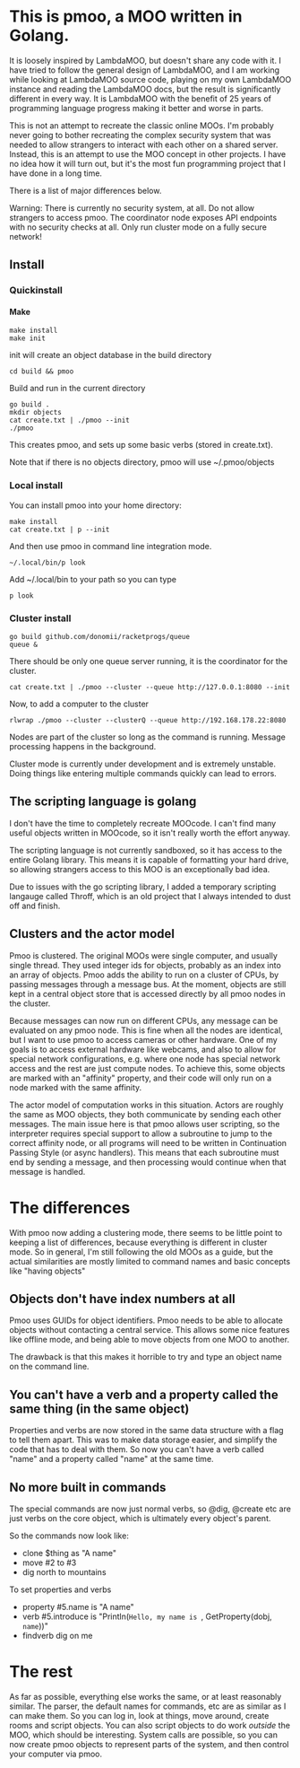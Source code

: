 # This is pmoo, a MOO written in Golang.

It is loosely inspired by LambdaMOO, but doesn't share any code with it.  I have tried to follow the general design of LambdaMOO, and I am working while looking at LambdaMOO source code, playing on my own LambdaMOO instance and reading the LambdaMOO docs, but the result is significantly different in every way.  It is LambdaMOO with the benefit of 25 years of programming language progress making it better and worse in parts.  

This is not an attempt to recreate the classic online MOOs.  I'm probably never going to bother recreating the complex security system that was needed to allow strangers to interact with each other on a shared server.  Instead, this is an attempt to use the MOO concept in other projects.  I have no idea how it will turn out, but it's the most fun programming project that I have done in a long time.

There is a list of major differences below.

Warning:  There is currently no security system, at all.  Do not allow strangers to access pmoo.  The coordinator node exposes API endpoints with no security checks at all.  Only run cluster mode on a fully secure network!


## Install


### Quickinstall

#### Make

	make install
	make init

init will create an object database in the build directory

	cd build && pmoo

Build and run in the current directory

	go build .
	mkdir objects
	cat create.txt | ./pmoo --init
	./pmoo

This creates pmoo, and sets up some basic verbs (stored in create.txt).  

Note that if there is no objects directory, pmoo will use ~/.pmoo/objects

### Local install

You can install pmoo into your home directory:

	make install
	cat create.txt | p --init 

And then use pmoo in command line integration mode.

	~/.local/bin/p look

Add ~/.local/bin to your path so you can type

	p look


### Cluster install

	go build github.com/donomii/racketprogs/queue
	queue &

There should be only one queue server running, it is the coordinator for the cluster.


	cat create.txt | ./pmoo --cluster --queue http://127.0.0.1:8080 --init

Now, to add a computer to the cluster

	rlwrap ./pmoo --cluster --clusterQ --queue http://192.168.178.22:8080


Nodes are part of the cluster so long as the command is running.  Message processing happens in the background.

Cluster mode is currently under development and is extremely unstable.  Doing things like entering multiple commands quickly can lead to errors.



## The scripting language is golang

 I don't have the time to completely recreate MOOcode.  I can't find many useful objects written in MOOcode, so it isn't really worth the effort anyway.

The scripting language is not currently sandboxed, so it has access to the entire Golang library.  This means it is capable of formatting your hard drive, so allowing strangers access to this MOO is an exceptionally bad idea.

Due to issues with the go scripting library, I added a temporary scripting langauge called Throff, which is an old project that I always intended to dust off and finish.

## Clusters and the actor model

Pmoo is clustered.  The original MOOs were single computer, and usually single thread.  They used integer ids for objects, probably as an index into an array of objects.  Pmoo adds the ability to run on a cluster of CPUs, by passing messages through a message bus.  At the moment, objects are still kept in a central object store that is accessed directly by all pmoo nodes in the cluster.

Because messages can now run on different CPUs, any message can be evaluated on any pmoo node.  This is fine when all the nodes are identical, but I want to use pmoo to access cameras or other hardware.  One of my goals is to access external hardware like webcams, and also to allow for special network configurations, e.g. where one node has special network access and the rest are just compute nodes.  To achieve this, some objects are marked with an "affinity" property, and their code will only run on a node marked with the same affinity.

The actor model of computation works in this situation.  Actors are roughly the same as MOO objects, they both communicate by sending each other messages.  The main issue here is that pmoo allows user scripting, so the interpreter requires special support to allow a subroutine to jump to the correct affinity node, or all programs will need to be written in Continuation Passing Style (or async handlers).  This means that each subroutine must end by sending a message, and then processing would continue when that message is handled.

# The differences

With pmoo now adding a clustering mode, there seems to be little point to keeping a list of differences, because everything is different in cluster mode.  So in general, I'm still following the old MOOs as a guide, but the actual similarities are mostly limited to command names and basic concepts like "having objects" 

## Objects don't have index numbers at all

Pmoo uses GUIDs for object identifiers.  Pmoo needs to be able to allocate objects without contacting a central service.  This allows some nice features like offline mode, and being able to move objects from one MOO to another. 

The drawback is that this makes it horrible to try and type an object name on the command line.

## You can't have a verb and a property called the same thing (in the same object)

Properties and verbs are now stored in the same data structure with a flag to tell them apart.  This was to make data storage easier, and simplify the code that has to deal with them.  So now you can't have a verb called "name" and a property called "name" at the same time.

## No more built in commands

The special commands are now just normal verbs, so @dig, @create etc are just verbs on the core object, which is ultimately every object's parent.

So the commands now look like:

* clone $thing as "A name"
* move #2 to #3
* dig north to mountains

To set properties and verbs

* property #5.name is "A name"
* verb #5.introduce is "Println(`Hello, my name is `, GetProperty(dobj, `name`))"
* findverb dig on me 

# The rest

As far as possible, everything else works the same, or at least reasonably similar.  The parser, the default names for commands, etc are as similar as I can make them.  So you can log in, look at things, move around, create rooms and script objects.  You can also script objects to do work _outside_ the MOO, which should be interesting.  System calls are possible, so you can now create pmoo objects to represent parts of the system, and then control your computer via pmoo.
